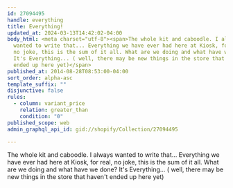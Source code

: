 ```yaml
---
id: 27094495
handle: everything
title: Everything!
updated_at: 2024-03-13T14:42:02-04:00
body_html: <meta charset="utf-8"><span>The whole kit and caboodle. I always
  wanted to write that... Everything we have ever had here at Kiosk, for real,
  no joke, this is the sum of it all. What are we doing and what have we done?
  It's Everything... ( well, there may be new things in the store that haven't
  ended up here yet)</span>
published_at: 2014-08-28T08:53:00-04:00
sort_order: alpha-asc
template_suffix: ""
disjunctive: false
rules:
  - column: variant_price
    relation: greater_than
    condition: "0"
published_scope: web
admin_graphql_api_id: gid://shopify/Collection/27094495

---
```


The whole kit and caboodle. I always wanted to write that... Everything we have ever had here at Kiosk, for real, no joke, this is the sum of it all. What are we doing and what have we done? It's Everything... ( well, there may be new things in the store that haven't ended up here yet)